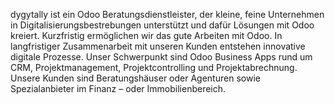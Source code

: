 dygytally ist ein Odoo Beratungsdienstleister, der kleine, feine Unternehmen in Digitalisierungsbestrebungen unterstützt und dafür Lösungen mit Odoo kreiert. Kurzfristig ermöglichen wir das gute Arbeiten mit Odoo. In langfristiger Zusammenarbeit mit unseren Kunden entstehen innovative digitale Prozesse. Unser Schwerpunkt sind Odoo Business Apps rund um CRM, Projektmanagement, Projektcontrolling und Projektabrechnung. Unsere Kunden sind Beratungshäuser oder Agenturen sowie Spezialanbieter im Finanz – oder Immobilienbereich.
